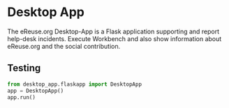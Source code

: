 # Desktop App 

The eReuse.org Desktop-App is a Flask application supporting and report help-desk incidents.
Execute Workbench and also show information about eReuse.org and the social contribution.

## Testing

```python
from desktop_app.flaskapp import DesktopApp
app = DesktopApp()
app.run()
```